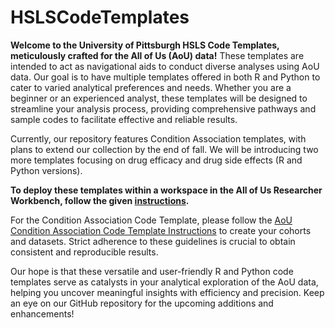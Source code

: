 # HSLSCodeTemplates

**Welcome to the University of Pittsburgh HSLS Code Templates, meticulously crafted for the All of Us (AoU) data!** These templates are intended to act as navigational aids to conduct diverse analyses using AoU data. Our goal is to have multiple templates offered in both R and Python to cater to varied analytical preferences and needs. Whether you are a beginner or an experienced analyst, these templates will be designed to streamline your analysis process, providing comprehensive pathways and sample codes to facilitate effective and reliable results.

Currently, our repository features Condition Association templates, with plans to extend our collection by the end of fall. We will be introducing two more templates focusing on drug efficacy and drug side effects (R and Python versions).

**To deploy these templates within a workspace in the All of Us Researcher Workbench, follow the given [instructions](https://support.researchallofus.org/hc/en-us/articles/360042684051-Are-external-coding-files-able-to-be-imported-for-analysis-).**

For the Condition Association Code Template, please follow the [AoU Condition Association Code Template Instructions](https://drive.google.com/file/d/1gjwjX3Vq6GVTUkpQM_4PanhTBQScL8Fp/view?usp=sharing) to create your cohorts and datasets. Strict adherence to these guidelines is crucial to obtain consistent and reproducible results.

Our hope is that these versatile and user-friendly R and Python code templates serve as catalysts in your analytical exploration of the AoU data, helping you uncover meaningful insights with efficiency and precision. Keep an eye on our GitHub repository for the upcoming additions and enhancements!


